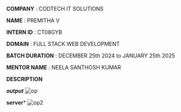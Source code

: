 **COMPANY** : CODTECH IT SOLUTIONS

**NAME** : PREMITHA V

**INTERN ID** : CT08GYB

**DOMAIN** : FULL STACK WEB DEVELOPMENT

**BATCH DURATION** : DECEMBER 25th 2024 to JANUARY 25th 2025

**MENTOR NAME** : NEELA SANTHOSH KUMAR

**DESCRIPTION**

























































































***output***
![op](https://github.com/user-attachments/assets/76c5126d-b463-4e17-9d11-db3842dd34ef)

**server***
![op2](https://github.com/user-attachments/assets/4ae733b3-6fa8-48af-aafc-3d56eb77facb)


